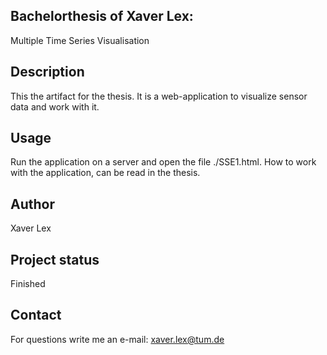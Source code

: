 
## Bachelorthesis of Xaver Lex:
Multiple Time Series Visualisation

## Description
This the artifact for the thesis. It is a web-application to visualize sensor data and work with it.

## Usage
Run the application on a server and open the file ./SSE1.html. How to work with the application, can be read in the thesis.


## Author
Xaver Lex

## Project status
Finished

## Contact
For questions write me an e-mail: xaver.lex@tum.de
